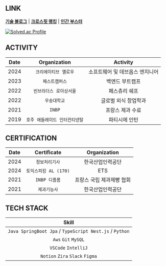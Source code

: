 ## LINK
<span><strong>[기술 블로그](https://medium.com/@jaegeunsong97)</strong></span> | 
<span><strong>[크로스핏 랭킹](https://games.crossfit.com/leaderboard/open/2024?view=0&division=1&region=0&scaled=0&sort=0&athlete=2716636&athlete_display=jaegeun+song)</strong></span> | 
<span><strong>[인간 부스터](https://www.youtube.com/watch?v=0V3LwNtZxM4)</strong></span>

[![Solved.ac Profile](http://mazassumnida.wtf/api/v2/generate_badge?boj=jijus0807)](https://solved.ac/jijus0807/)

## ACTIVITY

|Date|Organization|Activity|
|:---:|:---:|:---:|
|2024|`크리에이티브 옐로우`|소프트웨어 및 데브옵스 엔지니어|
|2023|`패스트캠퍼스`|백엔드 부트캠프|
|2022|`빈브라더스 로아상서울`|페스츄리 쉐프|
|2022|`우송대학교`|글로벌 외식 창업학과|
|2021|`INBP`|프랑스 제과 수료|
|2019|`호주 애들레이드 인터컨티넨탈`|파티시에 인턴|

## CERTIFICATION
|Date|Certificate|Organization|
|:---:|:---:|:---:|
|2024|`정보처리기사`|한국산업인력공단|
|2024|`토익스피킹 AL (170)`|ETS|
|2021|`INBP 디플롬`|프랑스 국립 제과제빵 협회|
|2021|`제과기능사`|한국산업인력공단|

## TECH STACK
|Skill|
|:---:|
|`Java SpringBoot Jpa` / `TypeScript Nest.js` / `Python`|
|`Aws` `Git` `MySQL`|
|`VSCode` `IntelliJ`|
|`Notion` `Zira` `Slack` `Figma`|
